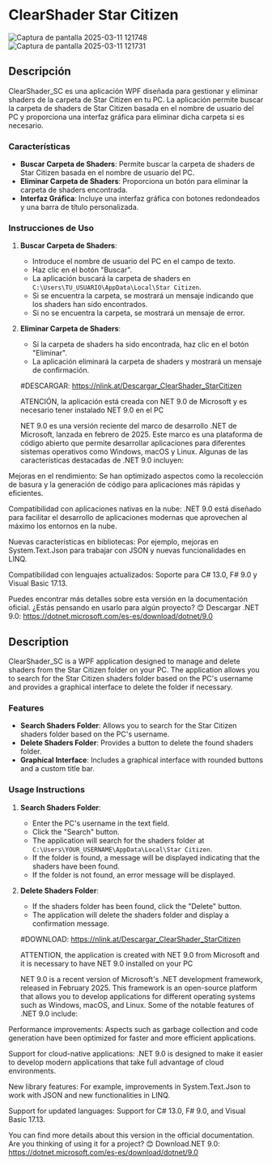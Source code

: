 
# ClearShader Star Citizen
   ![Captura de pantalla 2025-03-11 121748](https://github.com/user-attachments/assets/848c7f55-9ed6-42a2-a2f9-5e8f00d5ee63) ![Captura de pantalla 2025-03-11 121731](https://github.com/user-attachments/assets/f8be77bf-a803-4d04-92c0-dd4bd5a8825c) 
   


## Descripción

ClearShader_SC es una aplicación WPF diseñada para gestionar y eliminar shaders de la carpeta de Star Citizen en tu PC. La aplicación permite buscar la carpeta de shaders de Star Citizen basada en el nombre de usuario del PC y proporciona una interfaz gráfica para eliminar dicha carpeta si es necesario.

### Características

- **Buscar Carpeta de Shaders**: Permite buscar la carpeta de shaders de Star Citizen basada en el nombre de usuario del PC.
- **Eliminar Carpeta de Shaders**: Proporciona un botón para eliminar la carpeta de shaders encontrada.
- **Interfaz Gráfica**: Incluye una interfaz gráfica con botones redondeados y una barra de título personalizada.

### Instrucciones de Uso

1. **Buscar Carpeta de Shaders**:
   - Introduce el nombre de usuario del PC en el campo de texto.
   - Haz clic en el botón "Buscar".
   - La aplicación buscará la carpeta de shaders en `C:\Users\TU_USUARIO\AppData\Local\Star Citizen`.
   - Si se encuentra la carpeta, se mostrará un mensaje indicando que los shaders han sido encontrados.
   - Si no se encuentra la carpeta, se mostrará un mensaje de error.

2. **Eliminar Carpeta de Shaders**:
   - Si la carpeta de shaders ha sido encontrada, haz clic en el botón "Eliminar".
   - La aplicación eliminará la carpeta de shaders y mostrará un mensaje de confirmación.

   #DESCARGAR: https://nlink.at/Descargar_ClearShader_StarCitizen
  
     ATENCIÓN, la aplicación está creada con NET 9.0 de Microsoft y es necesario tener instalado NET 9.0 en el PC

   NET 9.0 es una versión reciente del marco de desarrollo .NET de Microsoft, lanzada en febrero de 2025. Este marco es una plataforma de código abierto que permite desarrollar aplicaciones para diferentes sistemas operativos como Windows, macOS y Linux. Algunas de las características destacadas de .NET 9.0 incluyen:

Mejoras en el rendimiento: Se han optimizado aspectos como la recolección de basura y la generación de código para aplicaciones más rápidas y eficientes.

Compatibilidad con aplicaciones nativas en la nube: .NET 9.0 está diseñado para facilitar el desarrollo de aplicaciones modernas que aprovechen al máximo los entornos en la nube.

Nuevas características en bibliotecas: Por ejemplo, mejoras en System.Text.Json para trabajar con JSON y nuevas funcionalidades en LINQ.

Compatibilidad con lenguajes actualizados: Soporte para C# 13.0, F# 9.0 y Visual Basic 17.13.

Puedes encontrar más detalles sobre esta versión en la documentación oficial. ¿Estás pensando en usarlo para algún proyecto? 😊
               Descargar .NET 9.0: https://dotnet.microsoft.com/es-es/download/dotnet/9.0

## Description

ClearShader_SC is a WPF application designed to manage and delete shaders from the Star Citizen folder on your PC. The application allows you to search for the Star Citizen shaders folder based on the PC's username and provides a graphical interface to delete the folder if necessary.

### Features

- **Search Shaders Folder**: Allows you to search for the Star Citizen shaders folder based on the PC's username.
- **Delete Shaders Folder**: Provides a button to delete the found shaders folder.
- **Graphical Interface**: Includes a graphical interface with rounded buttons and a custom title bar.

### Usage Instructions

1. **Search Shaders Folder**:
   - Enter the PC's username in the text field.
   - Click the "Search" button.
   - The application will search for the shaders folder at `C:\Users\YOUR_USERNAME\AppData\Local\Star Citizen`.
   - If the folder is found, a message will be displayed indicating that the shaders have been found.
   - If the folder is not found, an error message will be displayed.

2. **Delete Shaders Folder**:
   - If the shaders folder has been found, click the "Delete" button.
   - The application will delete the shaders folder and display a confirmation message.
     
   #DOWNLOAD: https://nlink.at/Descargar_ClearShader_StarCitizen
   
     ATTENTION, the application is created with NET 9.0 from Microsoft and it is necessary to have NET 9.0 installed on your PC

   NET 9.0 is a recent version of Microsoft's .NET development framework, released in February 2025. This framework is an open-source platform that allows you to develop applications for different operating systems such as Windows, macOS, and Linux. Some of the notable features of .NET 9.0 include:

Performance improvements: Aspects such as garbage collection and code generation have been optimized for faster and more efficient applications.

Support for cloud-native applications: .NET 9.0 is designed to make it easier to develop modern applications that take full advantage of cloud environments.

New library features: For example, improvements in System.Text.Json to work with JSON and new functionalities in LINQ.

Support for updated languages: Support for C# 13.0, F# 9.0, and Visual Basic 17.13.

You can find more details about this version in the official documentation. Are you thinking of using it for a project? 😊
                Download.NET 9.0: https://dotnet.microsoft.com/es-es/download/dotnet/9.0
